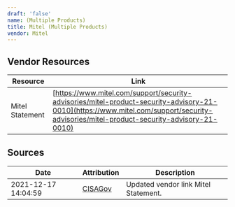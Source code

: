 ```yaml
---
draft: 'false'
name: (Multiple Products)
title: Mitel (Multiple Products)
vendor: Mitel
---
```


## Vendor Resources
| Resource | Link |
| --- | --- |
| Mitel Statement | [https://www.mitel.com/support/security-advisories/mitel-product-security-advisory-21-0010](https://www.mitel.com/support/security-advisories/mitel-product-security-advisory-21-0010) |



## Sources
| Date | Attribution | Description |
| --- | --- | --- |
| 2021-12-17 14:04:59 | [CISAGov](https://raw.githubusercontent.com/cisagov/log4j-affected-db/develop/README.md) | Updated vendor link Mitel Statement.  |
